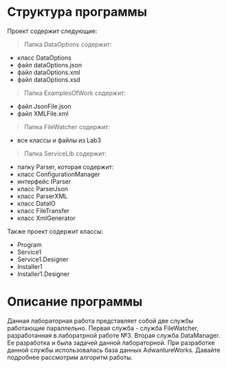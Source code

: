 # Структура программы
Проект содержит следующие:

> Папка DataOptions содержит:
- класс DataOptions
- файл dataOptions.json
- файл dataOptions.xml
- файл dataOptions.xsd

> Папка ExamplesOfWork содержит:
- файл JsonFile.json
- файл XMLFile.xml

> Папка FileWatcher содержит:
- все классы и файлы из Lab3

> Папка ServiceLib содержит:
  - папку Parser, которая содержит:
   - класс ConfigurationManager
   - интерфейс IParser
   - класс ParserJson
   - класс ParserXML
- класс DataIO
- класс FileTransfer
- класс XmlGenerator

Также проект содержит классы:
- Program
- Service1
- Service1.Designer
- Installer1
- Installer1.Designer

# Описание программы
Данная лабораторная работа представляет собой две службы работающие параллельно. Первая служба - служба FileWatcher, разработанная в лаборатрной работе №3. Вторая служба DataManager. Ее разработка и была задачей данной лабораторной. При разработке данной службы использовалась база данных AdwantureWorks. Давайте подробнее рассмотрим алгоритм работы.
